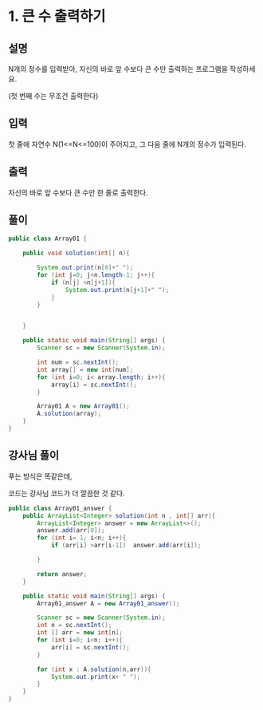 # 1. 큰 수 출력하기
  
## 설명

N개의 정수를 입력받아, 자신의 바로 앞 수보다 큰 수만 출력하는 프로그램을 작성하세요.

(첫 번째 수는 무조건 출력한다)


## 입력
첫 줄에 자연수 N(1<=N<=100)이 주어지고, 그 다음 줄에 N개의 정수가 입력된다.


## 출력
자신의 바로 앞 수보다 큰 수만 한 줄로 출력한다.

## 풀이 


```java
public class Array01 {

    public void solution(int[] n){

        System.out.print(n[0]+" ");
        for (int j=0; j<n.length-1; j++){
            if (n[j] <n[j+1]){
                System.out.print(n[j+1]+" ");
            }
        }


    }

    public static void main(String[] args) {
        Scanner sc = new Scanner(System.in);

        int num = sc.nextInt();
        int array[] = new int[num];
        for (int i=0; i< array.length; i++){
            array[i] = sc.nextInt();
        }

        Array01 A = new Array01();
        A.solution(array);
    }
}

```

## 강사님 풀이

푸는 방식은 똑같은데, 

코드는 강사님 코드가 더 깔끔한 것 같다.

```java
public class Array01_answer {
    public ArrayList<Integer> solution(int n , int[] arr){
        ArrayList<Integer> answer = new ArrayList<>();
        answer.add(arr[0]);
        for (int i= 1; i<n; i++){
            if (arr[i] >arr[i-1])  answer.add(arr[i]);

        }

        return answer;
    }

    public static void main(String[] args) {
        Array01_answer A = new Array01_answer();

        Scanner sc = new Scanner(System.in);
        int n = sc.nextInt();
        int [] arr = new int[n];
        for (int i=0; i<n; i++){
            arr[i] = sc.nextInt();
        }

        for (int x : A.solution(n,arr)){
            System.out.print(x+ " ");
        }
    }
}

```
